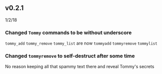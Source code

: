 ## v0.2.1
 1/2/18
 
### Changed `Tommy` commands to be without underscore
 `tommy_add` `tommy_remove` `tommy_list` are now `tommyadd` `tommyremove` `tommylist`
 
### Changed `tommyremove` to self-destruct after some time
No reason keeping all that spammy text there and reveal Tommy's secrets

